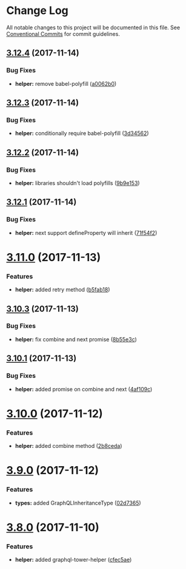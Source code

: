 # Change Log

All notable changes to this project will be documented in this file.
See [Conventional Commits](https://conventionalcommits.org) for commit guidelines.

<a name="3.12.4"></a>
## [3.12.4](https://github.com/tmotx/graphql-tower/compare/v3.12.3...v3.12.4) (2017-11-14)


### Bug Fixes

* **helper:** remove babel-polyfill ([a0062b0](https://github.com/tmotx/graphql-tower/commit/a0062b0))




<a name="3.12.3"></a>
## [3.12.3](https://github.com/tmotx/graphql-tower/compare/v3.12.2...v3.12.3) (2017-11-14)


### Bug Fixes

* **helper:** conditionally require babel-polyfill ([3d34562](https://github.com/tmotx/graphql-tower/commit/3d34562))




<a name="3.12.2"></a>
## [3.12.2](https://github.com/tmotx/graphql-tower/compare/v3.12.1...v3.12.2) (2017-11-14)


### Bug Fixes

* **helper:** libraries shouldn't load polyfills ([9b9e153](https://github.com/tmotx/graphql-tower/commit/9b9e153))




<a name="3.12.1"></a>
## [3.12.1](https://github.com/tmotx/graphql-tower/compare/v3.12.0...v3.12.1) (2017-11-14)


### Bug Fixes

* **helper:** next support defineProperty will inherit ([71f54f2](https://github.com/tmotx/graphql-tower/commit/71f54f2))




<a name="3.11.0"></a>
# [3.11.0](https://github.com/tmotx/graphql-tower/compare/v3.10.3...v3.11.0) (2017-11-13)


### Features

* **helper:** added retry method ([b5fab18](https://github.com/tmotx/graphql-tower/commit/b5fab18))




<a name="3.10.3"></a>
## [3.10.3](https://github.com/tmotx/graphql-tower/compare/v3.10.2...v3.10.3) (2017-11-13)


### Bug Fixes

* **helper:** fix combine and next promise ([8b55e3c](https://github.com/tmotx/graphql-tower/commit/8b55e3c))




<a name="3.10.1"></a>
## [3.10.1](https://github.com/tmotx/graphql-tower/compare/v3.10.0...v3.10.1) (2017-11-13)


### Bug Fixes

* **helper:** added promise on combine and next ([4af109c](https://github.com/tmotx/graphql-tower/commit/4af109c))




<a name="3.10.0"></a>
# [3.10.0](https://github.com/tmotx/graphql-tower/compare/v3.9.0...v3.10.0) (2017-11-12)


### Features

* **helper:** added combine method ([2b8ceda](https://github.com/tmotx/graphql-tower/commit/2b8ceda))




<a name="3.9.0"></a>
# [3.9.0](https://github.com/tmotx/graphql-tower/compare/v3.8.1...v3.9.0) (2017-11-12)


### Features

* **types:** added GraphQLInheritanceType ([02d7365](https://github.com/tmotx/graphql-tower/commit/02d7365))




<a name="3.8.0"></a>
# [3.8.0](https://github.com/tmotx/graphql-tower/compare/v3.7.0...v3.8.0) (2017-11-10)


### Features

* **helper:** added graphql-tower-helper ([cfec5ae](https://github.com/tmotx/graphql-tower/commit/cfec5ae))
